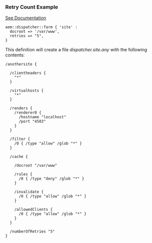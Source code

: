 
### Retry Count Example

[See Documentation](https://docs.adobe.com/docs/en/dispatcher/disp-config.html#Configuring%20the%20Number%20of%20Retries)

~~~ puppet
aem::dispatcher::farm { 'site' :
  docroot => '/var/www',
  retries => "5",
}
~~~

This definition will create a file *dispatcher.site.any* with the following contents:

~~~
/anothersite {

  /clientheaders {
    "*"
  }

  /virtualhosts {
    "*"
  }

  /renders {
    /renderer0 {
      /hostname "localhost"
      /port "4503"
    }
  }

  /filter {
    /0 { /type "allow" /glob "*" }
  }

  /cache {

    /docroot "/var/www"

    /rules {
      /0 { /type "deny" /glob "*" }
    }

    /invalidate {
      /0 { /type "allow" /glob "*" }
    }

    /allowedClients {
      /0 { /type "allow" /glob "*" }
    }
  }

  /numberOfRetries "5"
}
~~~